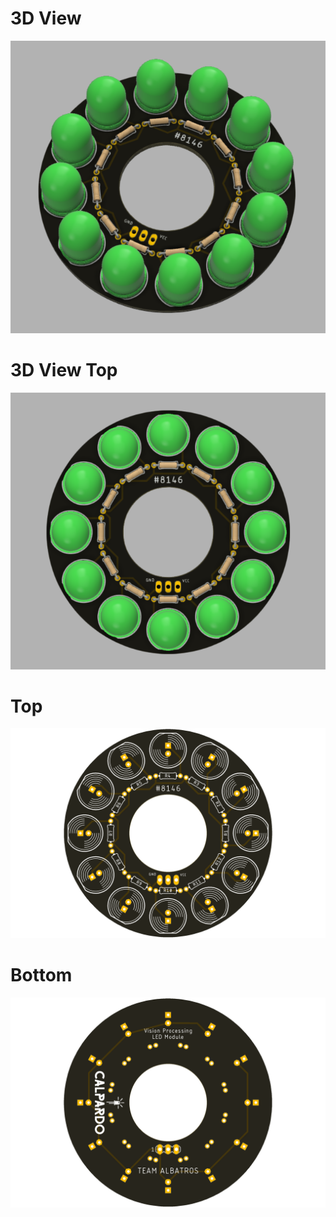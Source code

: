 # 3D View
![alt text](https://github.com/CALPARDO/FRC-VP-LED-Module-PCB/blob/main/a1.PNG?raw=true)
<br />
# 3D View Top
![alt text](https://github.com/CALPARDO/FRC-VP-LED-Module-PCB/blob/main/top.PNG?raw=true)

# Top
![alt text](https://github.com/CALPARDO/FRC-VP-LED-Module-PCB/blob/main/rendertop.png?raw=true)

# Bottom
![alt text](https://github.com/CALPARDO/FRC-VP-LED-Module-PCB/blob/main/renderbottom.png?raw=true)
